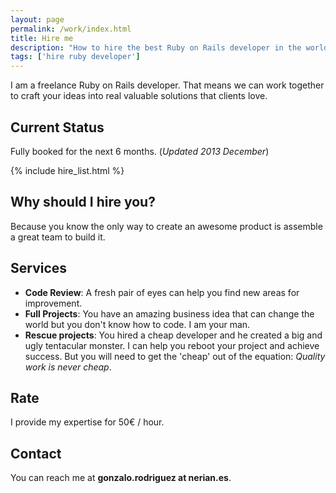 ```yaml
---
layout: page
permalink: /work/index.html
title: Hire me
description: "How to hire the best Ruby on Rails developer in the world"
tags: ['hire ruby developer']
---
```


I am a freelance Ruby on Rails developer. That means we can work together to craft your ideas into real valuable solutions that clients love.

## Current Status

Fully booked for the next 6 months. (_Updated 2013 December_)

{% include hire_list.html %}

## Why should I hire you?

Because you know the only way to create an awesome product is assemble a great team to build it.

## Services

* **Code Review**: A fresh pair of eyes can help you find new areas for improvement.
* **Full Projects**: You have an amazing business idea that can change the world but you don't know how to code. I am your man.
* **Rescue projects**: You hired a cheap developer and he created a big and ugly tentacular monster. I can help you reboot your project and achieve success. But you will need to get the 'cheap' out of the equation: _Quality work is never cheap_.

## Rate

I provide my expertise for 50€ / hour.

## Contact

You can reach me at **gonzalo.rodriguez at nerian.es**.